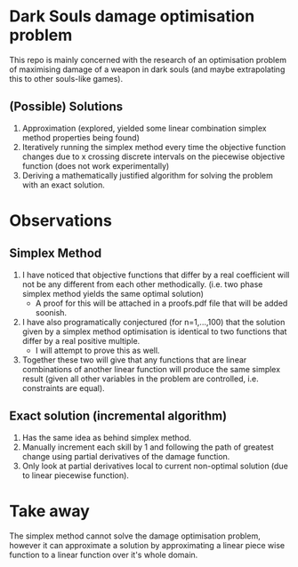 # Dark Souls damage optimisation problem
This repo is mainly concerned with the research of an optimisation problem of maximising damage of a weapon in dark souls (and maybe extrapolating this to other souls-like games).

## (Possible) Solutions
1. Approximation (explored, yielded some linear combination simplex method properties being found)
2. Iteratively running the simplex method every time the objective function changes due to x crossing discrete intervals on the piecewise objective function (does not work experimentally)
3. Deriving a mathematically justified algorithm for solving the problem with an exact solution.

# Observations
## Simplex Method
1. I have noticed that objective functions that differ by a real coefficient will not be any different from each other methodically. (i.e. two phase simplex method yields the same optimal solution) <br>
    - A proof for this will be attached in a proofs.pdf file that will be added soonish.<br>
2. I have also programatically conjectured (for n=1,...,100) that the solution given by a simplex method optimisation is identical to two functions that differ by a real positive multiple. <br>
    - I will attempt to prove this as well. <br>
3. Together these two will give that any functions that are linear combinations of another linear function will produce the same simplex result (given all other variables in the problem are controlled, i.e. constraints are equal).
## Exact solution (incremental algorithm)
1. Has the same idea as behind simplex method.
2. Manually increment each skill by 1 and following the path of greatest change using partial derivatives of the damage function.
3. Only look at partial derivatives local to current non-optimal solution (due to linear piecewise function).

# Take away
The simplex method cannot solve the damage optimisation problem, however it can approximate a solution by approximating a linear piece wise function to a linear function over it's whole domain.
